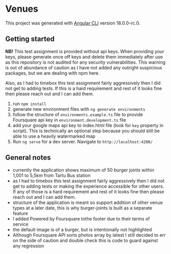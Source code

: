 # Venues

This project was generated with [Angular CLI](https://github.com/angular/angular-cli) version 18.0.0-rc.0.

## Getting started

**NB!** This test assignment is provided without api keys. When providing your keys, please generate once off keys and delete them immediately after use as this repository is not audited for any security vulnerabilities. This warning is out of abundance of caution as I have not added any outright suspicious packages, but we are dealing with npm here.

Also, as I had to timebox this test assignment fairly aggressively then I did not get to adding tests. If this is a hard requirement and rest of it looks fine then please reach out and I can add them.

1. run `npm install`
2. generate new environment files with `ng generate environments`
3. follow the structure of `environments.example.ts` file to provide Foursquare api key in `environment.development.ts` file
4. add your google maps api key to index.html file (look for `key` property in script). This is technically an optional step because you should still be able to use a heavily watermarked map
5. Run `ng serve` for a dev server. Navigate to `http://localhost:4200/`

## General notes

- currently the application shows maximum of 50 burger joints within 1,001 to 5,5km from Tartu Bus station
- as I had to timebox this test assignment fairly aggressively then I did not get to adding tests or making the experience accessible for other users. If any of those is a hard requirement and rest of it looks fine then please reach out and I can add them.
- structure of the application is meant so support addition of other venue types at a later date, this is why burger-joints is built as a separate feature
- I added Powered by Foursquare tothe footer due to their terms of service
- the default image is of a burger, but is intentionally not highlighted
- Although Foursquare API sorts photos array by latest I still decided to err on the side of caution and double check this is code to guard against any regression

